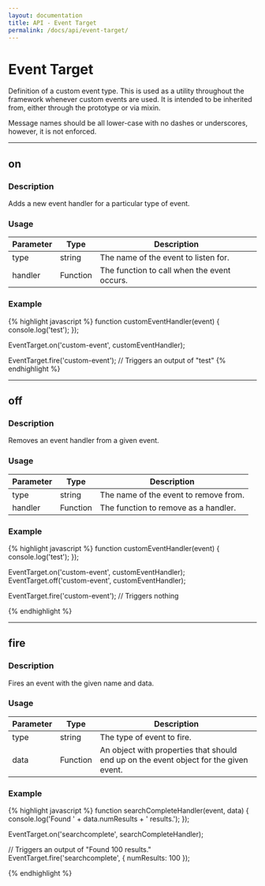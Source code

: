 ```yaml
---
layout: documentation
title: API - Event Target
permalink: /docs/api/event-target/
---
```


# Event Target
Definition of a custom event type. This is used as a utility throughout the framework whenever custom events are used.
It is intended to be inherited from, either through the prototype or via mixin.

Message names should be all lower-case with no dashes or underscores, however, it is not enforced.

<hr class="separator">

<div class="anchor" id="on"></div>

## on

### Description
Adds a new event handler for a particular type of event.

### Usage
<table class="table table-striped">
    <thead>
        <tr>
            <th>Parameter</th>
            <th>Type</th>
            <th>Description</th>
        </tr>
    </thead>
    <tbody>
        <tr>
            <td class="required">type</td>
            <td>string</td>
            <td>The name of the event to listen for.</td>
        </tr>
        <tr>
            <td class="required">handler</td>
            <td>Function</td>
            <td>The function to call when the event occurs.</td>
        </tr>
    </tbody>
</table>

### Example
{% highlight javascript %}
function customEventHandler(event) {
    console.log('test');
});

EventTarget.on('custom-event', customEventHandler);

EventTarget.fire('custom-event'); // Triggers an output of "test"
{% endhighlight %}

<hr class="separator">

<div class="anchor" id="off"></div>

## off

### Description
Removes an event handler from a given event.

### Usage
<table class="table table-striped">
    <thead>
        <tr>
            <th>Parameter</th>
            <th>Type</th>
            <th>Description</th>
        </tr>
    </thead>
    <tbody>
        <tr>
            <td class="required">type</td>
            <td>string</td>
            <td>The name of the event to remove from.</td>
        </tr>
        <tr>
            <td class="required">handler</td>
            <td>Function</td>
            <td>The function to remove as a handler.</td>
        </tr>
    </tbody>
</table>

### Example
{% highlight javascript %}
function customEventHandler(event) {
    console.log('test');
});

EventTarget.on('custom-event', customEventHandler);
EventTarget.off('custom-event', customEventHandler);

EventTarget.fire('custom-event'); // Triggers nothing


{% endhighlight %}

<hr class="separator">

<div class="anchor" id="fire"></div>

## fire

### Description
Fires an event with the given name and data.

### Usage
<table class="table table-striped">
    <thead>
        <tr>
            <th>Parameter</th>
            <th>Type</th>
            <th>Description</th>
        </tr>
    </thead>
    <tbody>
        <tr>
            <td class="required">type</td>
            <td>string</td>
            <td>The type of event to fire.</td>
        </tr>
        <tr>
            <td class="optional">data</td>
            <td>Function</td>
            <td>An object with properties that should end up on the event object for the given event.</td>
        </tr>
    </tbody>
</table>

### Example
{% highlight javascript %}
function searchCompleteHandler(event, data) {
    console.log('Found ' + data.numResults + ' results.');
});

EventTarget.on('searchcomplete', searchCompleteHandler);

// Triggers an output of "Found 100 results."
EventTarget.fire('searchcomplete', {
    numResults: 100
});

{% endhighlight %}
